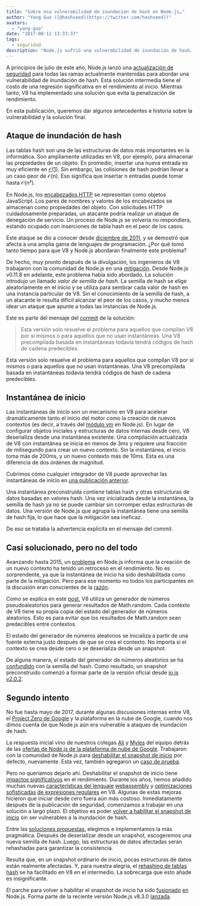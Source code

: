 ```yaml
---
title: "Sobre esa vulnerabilidad de inundación de hash en Node.js…"
author: "Yang Guo ([@hashseed](https://twitter.com/hashseed))"
avatars: 
  - "yang-guo"
date: "2017-08-11 13:33:37"
tags: 
  - seguridad
description: "Node.js sufrió una vulnerabilidad de inundación de hash. Esta publicación ofrece algunos antecedentes y explica la solución en V8."
---
```

A principios de julio de este año, Node.js lanzó una [actualización de seguridad](https://nodejs.org/en/blog/vulnerability/july-2017-security-releases/) para todas las ramas actualmente mantenidas para abordar una vulnerabilidad de inundación de hash. Esta solución intermedia tiene el costo de una regresión significativa en el rendimiento al inicio. Mientras tanto, V8 ha implementado una solución que evita la penalización de rendimiento.

<!--truncate-->
En esta publicación, queremos dar algunos antecedentes e historia sobre la vulnerabilidad y la solución final.

## Ataque de inundación de hash

Las tablas hash son una de las estructuras de datos más importantes en la informática. Son ampliamente utilizadas en V8, por ejemplo, para almacenar las propiedades de un objeto. En promedio, insertar una nueva entrada es muy eficiente en [𝒪(1)](https://en.wikipedia.org/wiki/Big_O_notation). Sin embargo, las colisiones de hash podrían llevar a un caso peor de 𝒪(n). Eso significa que insertar n entradas puede tomar hasta 𝒪(n²).

En Node.js, los [encabezados HTTP](https://nodejs.org/api/http.html#http_response_getheaders) se representan como objetos JavaScript. Los pares de nombres y valores de los encabezados se almacenan como propiedades del objeto. Con solicitudes HTTP cuidadosamente preparadas, un atacante podría realizar un ataque de denegación de servicio. Un proceso de Node.js se volvería no respondiera, estando ocupado con inserciones de tabla hash en el peor de los casos.

Este ataque se dio a conocer desde [diciembre de 2011](https://events.ccc.de/congress/2011/Fahrplan/events/4680.en.html), y se demostró que afecta a una amplia gama de lenguajes de programación. ¿Por qué tomó tanto tiempo para que V8 y Node.js abordaran finalmente este problema?

De hecho, muy pronto después de la divulgación, los ingenieros de V8 trabajaron con la comunidad de Node.js en una [mitigación](https://github.com/v8/v8/commit/81a0271004833249b4fe58f7d64ae07e79cffe40). Desde Node.js v0.11.8 en adelante, este problema había sido abordado. La solución introdujo un llamado _valor de semilla de hash_. La semilla de hash se elige aleatoriamente en el inicio y se utiliza para sembrar cada valor de hash en una instancia particular de V8. Sin el conocimiento de la semilla de hash, a un atacante le resulta difícil alcanzar el peor de los casos, y mucho menos idear un ataque que apunte a todas las instancias de Node.js.

Este es parte del mensaje del [commit](https://github.com/v8/v8/commit/81a0271004833249b4fe58f7d64ae07e79cffe40) de la solución:

> Esta versión solo resuelve el problema para aquellos que compilan V8 por sí mismos o para aquellos que no usan instantáneas. Una V8 precompilada basada en instantáneas todavía tendrá códigos de hash de cadena predecibles.

Esta versión solo resuelve el problema para aquellos que compilan V8 por sí mismos o para aquellos que no usan instantáneas. Una V8 precompilada basada en instantáneas todavía tendrá códigos de hash de cadena predecibles.

## Instantánea de inicio

Las instantáneas de inicio son un mecanismo en V8 para acelerar dramáticamente tanto el inicio del motor como la creación de nuevos contextos (es decir, a través del [módulo vm](https://nodejs.org/api/vm.html) en Node.js). En lugar de configurar objetos iniciales y estructuras de datos internas desde cero, V8 deserializa desde una instantánea existente. Una compilación actualizada de V8 con instantánea se inicia en menos de 3ms y requiere una fracción de milisegundo para crear un nuevo contexto. Sin la instantánea, el inicio toma más de 200ms, y un nuevo contexto más de 10ms. Esta es una diferencia de dos órdenes de magnitud.

Cubrimos cómo cualquier integrador de V8 puede aprovechar las instantáneas de inicio en [una publicación anterior](/blog/custom-startup-snapshots).

Una instantánea preconstruida contiene tablas hash y otras estructuras de datos basadas en valores hash. Una vez inicializada desde la instantánea, la semilla de hash ya no se puede cambiar sin corromper estas estructuras de datos. Una versión de Node.js que agrupa la instantánea tiene una semilla de hash fija, lo que hace que la mitigación sea ineficaz.

De eso se trataba la advertencia explícita en el mensaje del commit.

## Casi solucionado, pero no del todo

Avanzando hasta 2015, un [problema](https://github.com/nodejs/node/issues/1631) en Node.js informa que la creación de un nuevo contexto ha tenido un retroceso en el rendimiento. No es sorprendente, ya que la instantánea de inicio ha sido deshabilitada como parte de la mitigación. Pero para ese momento no todos los participantes en la discusión eran conscientes de la [razón](https://github.com/nodejs/node/issues/528#issuecomment-71009086).

Como se explica en este [post](/blog/math-random), V8 utiliza un generador de números pseudoaleatorios para generar resultados de Math.random. Cada contexto de V8 tiene su propia copia del estado del generador de números aleatorios. Esto es para evitar que los resultados de Math.random sean predecibles entre contextos.

El estado del generador de números aleatorios se inicializa a partir de una fuente externa justo después de que se crea el contexto. No importa si el contexto se crea desde cero o se deserializa desde un snapshot.

De alguna manera, el estado del generador de números aleatorios se ha [confundido](https://github.com/nodejs/node/issues/1631#issuecomment-100044148) con la semilla del hash. Como resultado, un snapshot preconstruido comenzó a formar parte de la versión oficial desde [io.js v2.0.2](https://github.com/nodejs/node/pull/1679).

## Segundo intento

No fue hasta mayo de 2017, durante algunas discusiones internas entre V8, el [Project Zero de Google](https://googleprojectzero.blogspot.com/) y la plataforma en la nube de Google, cuando nos dimos cuenta de que Node.js aún era vulnerable a ataques de inundación de hash.

La respuesta inicial vino de nuestros colegas [Ali](https://twitter.com/ofrobots) y [Myles](https://twitter.com/MylesBorins) del equipo detrás de las [ofertas de Node.js de la plataforma de nube de Google](https://cloud.google.com/nodejs/). Trabajaron con la comunidad de Node.js para [deshabilitar el snapshot de inicio](https://github.com/nodejs/node/commit/eff636d8eb7b009c40fb053802c169ba1417293d) por defecto, nuevamente. Esta vez, también agregaron un [caso de prueba](https://github.com/nodejs/node/commit/9fedc1f09648ff7cebed65883966f5647686a38a).

Pero no queríamos dejarlo ahí. Deshabilitar el snapshot de inicio tiene [impactos significativos](https://github.com/nodejs/node/issues/14229) en el rendimiento. Durante los años, hemos añadido muchas nuevas [características del lenguaje](/blog/high-performance-es2015) [webassembly](/blog/webassembly-browser-preview) y [optimizaciones sofisticadas](/blog/launching-ignition-and-turbofan) [de expresiones regulares](/blog/speeding-up-regular-expressions) en V8. Algunas de estas mejoras hicieron que iniciar desde cero fuera aún más costoso. Inmediatamente después de la publicación de seguridad, comenzamos a trabajar en una solución a largo plazo. El objetivo es poder [volver a habilitar el snapshot de inicio](https://github.com/nodejs/node/issues/14171) sin ser vulnerables a la inundación de hash.

Entre las [soluciones propuestas](https://docs.google.com/document/d/1br7T3jk5JAJSYaT8eZdQlqrPTDRClheGpRU1-BpY1ss/edit), elegimos e implementamos la más pragmática. Después de deserializar desde un snapshot, escogeremos una nueva semilla de hash. Luego, las estructuras de datos afectadas serán rehashadas para garantizar la consistencia.

Resulta que, en un snapshot ordinario de inicio, pocas estructuras de datos están realmente afectadas. Y, para nuestra alegría, el [rehashing de tablas hash](https://github.com/v8/v8/commit/0e8e0030775518b69eb8522823ea3754e6bddc69) se ha facilitado en V8 en el intermedio. La sobrecarga que esto añade es insignificante.

El parche para volver a habilitar el snapshot de inicio ha sido [fusionado](https://github.com/nodejs/node/commit/2ae2874ae7dfec2c55b5d390d25b6eed9932f78d) [en](https://github.com/nodejs/node/commit/14e4254f68f71a6afaf3ebe16794172b08e68d7b) Node.js. Forma parte de la reciente versión Node.js v8.3.0 [lanzada](https://medium.com/the-node-js-collection/node-js-8-3-0-is-now-available-shipping-with-the-ignition-turbofan-execution-pipeline-aa5875ad3367).
